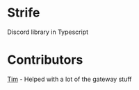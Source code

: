 # Strife
Discord library in Typescript

# Contributors
[Tim](https://github.com/timotejroiko) - Helped with a lot of the gateway stuff
